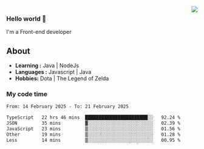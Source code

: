 <img align='right' src="https://github-readme-stats.vercel.app/api?username=jumodada&show_icons=true&theme=vue">

### Hello world 👋

I'm a Front-end developer 
    
## About
-  **Learning :** Java | NodeJs
-  **Languages :** Javascript | Java
-  **Hobbies:** Dota | The Legend of Zelda

### My code time

<!--START_SECTION:waka-->

```txt
From: 14 February 2025 - To: 21 February 2025

TypeScript   22 hrs 46 mins  ███████████████████████░░   92.24 %
JSON         35 mins         ▓░░░░░░░░░░░░░░░░░░░░░░░░   02.39 %
JavaScript   23 mins         ▒░░░░░░░░░░░░░░░░░░░░░░░░   01.56 %
Other        19 mins         ▒░░░░░░░░░░░░░░░░░░░░░░░░   01.28 %
Less         14 mins         ▒░░░░░░░░░░░░░░░░░░░░░░░░   00.95 %
```

<!--END_SECTION:waka-->
